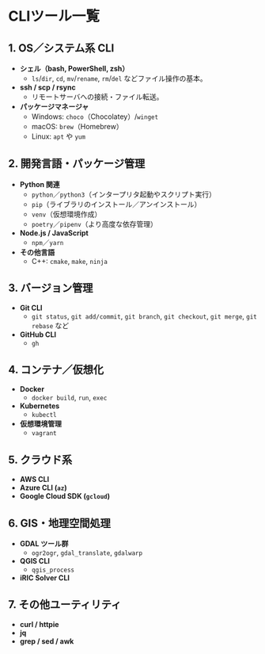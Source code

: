 # CLIツール一覧

## 1. OS／システム系 CLI
- **シェル（bash, PowerShell, zsh）**
  - `ls`/`dir`, `cd`, `mv`/`rename`, `rm`/`del` などファイル操作の基本。
- **ssh / scp / rsync**
  - リモートサーバへの接続・ファイル転送。
- **パッケージマネージャ**
  - Windows: `choco`（Chocolatey）/`winget`
  - macOS: `brew`（Homebrew）
  - Linux: `apt` や `yum`

## 2. 開発言語・パッケージ管理
- **Python 関連**
  - `python`／`python3`（インタープリタ起動やスクリプト実行）
  - `pip`（ライブラリのインストール／アンインストール）
  - `venv`（仮想環境作成）
  - `poetry`／`pipenv`（より高度な依存管理）
- **Node.js / JavaScript**
  - `npm`／`yarn`
- **その他言語**
  - C++: `cmake`, `make`, `ninja`

## 3. バージョン管理
- **Git CLI**
  - `git status`, `git add/commit`, `git branch`, `git checkout`, `git merge`, `git rebase` など
- **GitHub CLI**
  - `gh`

## 4. コンテナ／仮想化
- **Docker**
  - `docker build`, `run`, `exec`
- **Kubernetes**
  - `kubectl`
- **仮想環境管理**
  - `vagrant`

## 5. クラウド系
- **AWS CLI**
- **Azure CLI (`az`)**
- **Google Cloud SDK (`gcloud`)**

## 6. GIS・地理空間処理
- **GDAL ツール群**
  - `ogr2ogr`, `gdal_translate`, `gdalwarp`
- **QGIS CLI**
  - `qgis_process`
- **iRIC Solver CLI**

## 7. その他ユーティリティ
- **curl / httpie**
- **jq**
- **grep / sed / awk**
